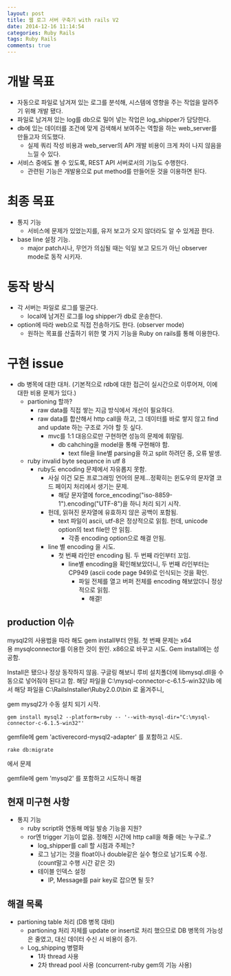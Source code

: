 ```yaml
---
layout: post
title: 웹 로그 서버 구축기 with rails V2
date: 2014-12-16 11:14:54
categories: Ruby Rails
tags: Ruby Rails
comments: true
---
```

# 개발 목표
* 자동으로 파일로 남겨져 있는 로그를 분석해, 시스템에 영향을 주는 작업을 알려주기 위해 개발 됐다.
* 파일로 남겨져 있는 log를 db으로 밀어 넣는 작업은 log_shipper가 담당한다.
* db에 있는 데이터를 조건에 맞게 검색해서 보여주는 역할을 하는 web_server를 만들고자 의도했다.
    * 실제 쿼리 작성 비용과 web_server의 API 개발 비용이 크게 차이 나지 않음을 느낄 수 있다.
* 서비스 중에도 볼 수 있도록, REST API 서버로서의 기능도 수행한다.
    * 관련된 기능은 개발용으로 put method를 만들어둔 것을 이용하면 된다.


# 최종 목표
* 통지 기능
    * 서비스에 문제가 있었는지를, 유저 보고가 오지 않더라도 알 수 있게끔 한다.
* base line 설정 기능.
    * major patch시나, 무언가 의심될 때는 익일 보고 모드가 아닌 observer mode로 동작 시키자.

# 동작 방식
* 각 서버는 파일로 로그를 떨군다.
    * local에 남겨진 로그를 log shipper가 db로 운송한다.
* option에 따라 web으로 직접 전송하기도 한다. (observer mode)
    * 원하는 목표를 산출하기 위한 몇 가지 기능을 Ruby on rails를 통해 이용한다.

# 구현 issue
* db 병목에 대한 대처. (기본적으로 rdb에 대한 접근이 실시간으로 이루어져, 이에 대한 비용 문제가 있다.)
    * partioning 할까?
        * raw data를 직접 쌓는 지금 방식에서 개선이 필요하다.
        * raw data를 합산해서 http call을 하고, 그 데이터를 바로 쌓지 않고 find and update 하는 구조로 가야 할 듯 싶다.
            * mvc를 1:1 대응으로만 구현하면 성능의 문제에 휘말림.
                * db cahching을 model을 통해 구현해야 함.
                    * text file을 line별 parsing을 하고 split 하려던 중, 오류 발생.
    * ruby invalid byte sequence in utf 8
        * ruby도 encoding 문제에서 자유롭지 못함.
            * 사실 이건 모든 프로그래밍 언어의 문제...정확히는 윈도우의 문자열 코드 페이지 처리에서 생기는 문제.
                * 해당 문자열에 force_encoding("iso-8859-1").encoding("UTF-8")을 하니 처리 되기 시작.
            * 헌데, 읽혀진 문자열에 유효하지 않은 공백이 포함됨.
                * text 파일이 ascii, utf-8은 정상적으로 읽힘. 헌데, unicode option의 text file만 안 읽힘.
                    * 각종 encoding option으로 해결 안됨.
            * line 별 encoding 을 시도.
                * 첫 번째 라인만 encoding 됨. 두 번째 라인부터 꼬임.
                    * line별 encoding을 확인해보았더니, 두 번째 라인부터는 CP949 (ascii code page 949)로 인식되는 것을 확인.
                        * 파일 전체를 열고 버퍼 전체를 encoding 해보았더니 정상적으로 읽힘.
                            * 해결!

## production 이슈
mysql2의 사용법을 따라 해도 gem install부터 안됨.
첫 번째 문제는 x64용 mysqlconnector를 이용한 것이 원인.
x86으로 바꾸고 시도. Gem install에는 성공함.

Install은 됐으나 정상 동작하지 않음.
구글링 해보니 루비 설치폴더에 libmysql.dll을 수동으로 넣어줘야 된다고 함.
해당 파일을 C:\mysql-connector-c-6.1.5-win32\lib 에서 해당 파일을 C:\RailsInstaller\Ruby2.0.0\bin 로 옮겨주니,

gem mysql2가 수동 설치 되기 시작.


    gem install mysql2 --platform=ruby -- '--with-mysql-dir="C:\mysql-connector-c-6.1.5-win32"'


gemfile에 gem 'activerecord-mysql2-adapter' 를 포함하고 시도.


    rake db:migrate


에서 문제

gemfile에 gem 'mysql2' 를 포함하고 시도하니 해결

## 현재 미구현 사항
* 통지 기능
    * ruby script와 연동해 메일 발송 기능을 지원?
    * ror엔 trigger 기능이 없음. 정해진 시간에 http call을 해줄 애는 누구로..?
        * log_shipper를 call 할 시점과 주체는?
        * 로그 남기는 것을 float이나 double같은 실수 형으로 남기도록 수정. (count말고 수행 시간 같은 것)
        * 테이블 인덱스 설정
            * IP, Message를 pair key로 잡으면 될 듯?

## 해결 목록
* partioning table 처리 (DB 병목 대비)
    * partioning 처리 자체를 update or insert로 처리 했으므로 DB 병목의 가능성은 줄였고, 대신 데이터 수신 시 비용이 증가.
    * Log_shipping 병렬화
        * 1차 thread 사용
        * 2차 thread pool 사용 (concurrent-ruby gem의 기능 사용)